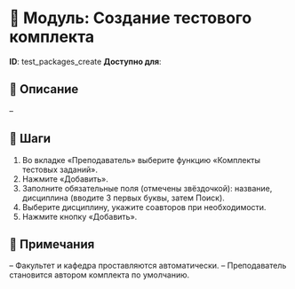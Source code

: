 # 📘 Модуль: Создание тестового комплекта
**ID**: test_packages_create
**Доступно для**: 

## 📝 Описание
–

## 🩜 Шаги
1. Во вкладке «Преподаватель» выберите функцию «Комплекты тестовых заданий».
2. Нажмите «Добавить».
3. Заполните обязательные поля (отмечены звёздочкой): название, дисциплина (вводите 3 первых буквы, затем Поиск).
4. Выберите дисциплину, укажите соавторов при необходимости.
5. Нажмите кнопку «Добавить».

## 📌 Примечания
– Факультет и кафедра проставляются автоматически.
– Преподаватель становится автором комплекта по умолчанию.
